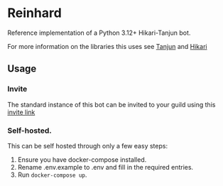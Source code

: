 # Reinhard

Reference implementation of a Python 3.12+ Hikari-Tanjun bot.

For more information on the libraries this uses see [Tanjun](https://github.com/FasterSpeeding/Tanjun)
and [Hikari](https://github.com/hikari-py/hikari)

## Usage

### Invite

The standard instance of this bot can be invited to your guild using this
[invite link](https://discord.com/oauth2/authorize?client_id={me.id}&scope=bot%20applications.commands&permissions=8)

### Self-hosted.

This can be self hosted through only a few easy steps:

1. Ensure you have docker-compose installed.
2. Rename .env.example to .env and fill in the required entries.
3. Run `docker-compose up`.
